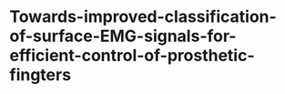 # Towards-improved-classification-of-surface-EMG-signals-for-efficient-control-of-prosthetic-fingters